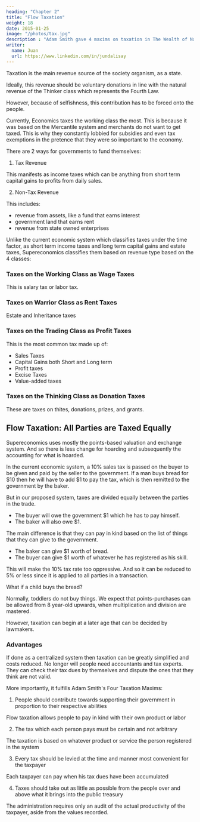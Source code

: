 ```yaml
---
heading: "Chapter 2"
title: "Flow Taxation"
weight: 18
date: 2015-01-25
image: "/photos/tax.jpg"
description : "Adam Smith gave 4 maxims on taxation in The Wealth of Nations that can solve the tax evasion and budget deficits of today"
writer:
  name: Juan
  url: https://www.linkedin.com/in/jundalisay
---
```



Taxation is the main revenue source of the society organism, as a state. 

Ideally, this revenue should be voluntary donations in line with the natural revenue of the Thinker class which represents the Fourth Law.

However, because of selfishness, this contribution has to be forced onto the people.

Currently, Economics taxes the working class the most. This is because it was based on the Mercantile system and merchants do not want to get taxed. This is why they constantly lobbied for subsidies and even tax exemptions in the pretence that they were so important to the economy.


There are 2 ways for governments to fund themselves:

1. Tax Revenue

This manifests as income taxes which can be anything from short term capital gains to profits from daily sales.  


2. Non-Tax Revenue

This includes:
- revenue from assets, like a fund that earns interest
- government land that earns rent
- revenue from state owned enterprises

<!-- Because governments form a much smaller part of any society, the revenue from taxation is naturally higher. Here, we organize Smith's chapters on taxation for easier understanding. -->

Unlike the current economic system which classifies taxes under the time factor, as short term income taxes and long term capital gains and estate taxes, Supereconomics classifies them based on revenue type based on the 4 classes:


### Taxes on the Working Class as Wage Taxes

This is salary tax or labor tax.


### Taxes on Warrior Class as Rent Taxes

Estate and Inheritance taxes



### Taxes on the Trading Class as Profit Taxes

This is the most common tax made up of:
- Sales Taxes
- Capital Gains both Short and Long term
- Profit taxes
- Excise Taxes
- Value-added taxes

<!-- Profit (revenue from stock and freelance or one-off labour -->


### Taxes on the Thinking Class as Donation Taxes

These are taxes on thites, donations, prizes, and grants.

<!-- Taxes that vary based on revenue: Article 1-3: Land, Rent, and revenue 

from land value or the produce of the land ( -->

<!-- Taxes that do not vary: Article 4: Capitation Taxes (Poll Taxes) and  -->

<!-- Sales Taxes (necessities vs luxuries) -->



## Flow Taxation: All Parties are Taxed Equally

Supereconomics uses mostly the points-based valuation and exchange system. And so there is less change for hoarding and subsequently the accounting for what is hoarded. 


In the current economic system, a 10% sales tax is passed on the buyer to be given and paid by the seller to the government. If a man buys bread for $10 then he will have to add $1 to pay the tax, which is then remitted to the government by the baker.  

But in our proposed system, taxes are divided equally between the parties in the trade. 
- The buyer will owe the government $1 which he has to pay himself.
- The baker will also owe $1. 

The main difference is that they can pay in kind based on the list of things that they can give to the government. 
- The baker can give $1 worth of bread. 
- The buyer can give $1 worth of whatever he has registered as his skill.     

This will make the 10% tax rate too oppressive. And so it can be reduced to 5% or less since it is applied to all parties in a transaction. 

What if a child buys the bread? 

Normally, toddlers do not buy things. We expect that points-purchases can be allowed from 8 year-old upwards, when multiplication and division are mastered. 

However, taxation can begin at a later age that can be decided by lawmakers. 


### Advantages

If done as a centralized system then taxation can be greatly simplified and costs reduced. No longer will people need accountants and tax experts. They can check their tax dues by themselves and dispute the ones that they think are not valid. 

More importantly, it fulfills Adam Smith's Four Taxation Maxims:

1. People should contribute towards supporting their government in proportion to their respective abilities

Flow taxation allows people to pay in kind with their own product or labor

2. The tax which each person pays must be certain and not arbitrary

The taxation is based on whatever product or service the person registered in the system

3. Every tax should be levied at the time and manner most convenient for the taxpayer

Each taxpayer can pay when his tax dues have been accumulated

4. Taxes should take out as little as possible from the people over and above what it brings into the public treasury

The administration requires only an audit of the actual productivity of the taxpayer, aside from the values recorded. 


<!-- Sales taxes were created to tax income via the people's expenses because:
- It was hard to know each person's income
- It was unfair to tax everyone an equal amount

"A tax on necessities operates the same way as a direct tax on wages."
Luxuries should be taxed.

The middle and upper classes, if they understand their own interest, should always oppose all taxes on necessities and direct taxes on the wages of labour. The final payment of such taxes all fall on themselves, with a big overcharge.

Taxes on necessities, such as energy, creates an easy form of revenue for governments and may be continued.

There are 2 ways to charge sales taxes:

1. By an annual payment for expensive, durable items
Instead of a big tax payment, the charge is spread over many years

2. By charging the seller just before the item is sold to the consumer (customs and excise duties)

High import duties create smuggling and fraud

High taxes give less revenue than small taxes

Sir Walpole suggested a taxation system for wine and tobacco similar to Smith's suggestions

Liquor taxes (taxing malt vs taxing beer)
Other Taxes that do not vary:
Tolls and fees
Taxes on luxuries

- Excise Taxes
- Value-added taxes- Excise Taxes
- Value-added taxes

## French Taxation

Taille (collected directly by the government)
Capitation (collected directly by the government)
Two vingtiemes (collected directly by the government)
Gabelles (outsourced to tax collectors)
Aides (outsourced to tax collectors)
Traites (outsourced to tax collectors)
Domaine (outsourced to tax collectors)
The farm of tobacco (outsourced to tax collectors)


## Dutch Taxation

Income taxes - Property tax, Estate tax, Capital Gains tax, Income taxes, Profit taxes.

Sales taxes - Sales tax, VAT, Sin taxes, Customs and Excise Duties
 -->